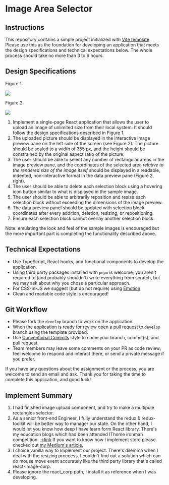 # Image Area Selector

## Instructions

This repository contains a simple project initialized with [Vite template](https://vitejs.dev/guide/#scaffolding-your-first-vite-project). Please use this as the foundation for developing an application that meets the design specifications and technical expectations below. The whole process should take no more than 3 to 6 hours.

## Design Specifications

Figure 1:

<img src="./src/assets/q1.jpg" />

Figure 2:

<img src="./src/assets/q2.jpg" />

1. Implement a single-page React application that allows the user to upload an image of unlimited size from their local system. It should follow the design specifications described in Figure 1.
2. The uploaded picture should be displayed in the interactive image preview pane on the left side of the screen (see Figure 2). The picture should be scaled to a width of 355 px, and the height should be constrained by the original aspect ratio of the picture.
3. The user should be able to select any number of rectangular areas in the image preview pane, and the coordinates of the selected area _relative to the rendered size of the image itself_ should be displayed in a readable, indented, non-interactive format in the data preview pane (Figure 2, right).
4. The user should be able to delete each selection block using a hovering icon button similar to what is displayed in the sample image.
5. The user should be able to arbitrarily reposition and resize each selection block without exceeding the dimensions of the image preview.
6. The data preview panel should be updated with selection block coordinates after every addition, deletion, resizing, or repositioning.
7. Ensure each selection block cannot overlay another selection block.

Note: emulating the look and feel of the sample images is encouraged but the more important part is completing the functionality described above.

## Technical Expectations

- Use TypeScript, React hooks, and functional components to develop the application.
- Using third party packages installed with `pnpm` is welcome; you aren't required to (and probably shouldn't) write everything from scratch, but we may ask about why you chose a particular approach.
- For CSS-in-JS we suggest (but do not require) using [Emotion](https://emotion.sh/docs/introduction).
- Clean and readable code style is encouraged!

## Git Workflow

- Please fork the `develop` branch to work on the application.
- When the application is ready for review open a pull request to `develop` branch using the template provided.
- Use [Conventional Commits](https://www.conventionalcommits.org/en/v1.0.0/) style to name your branch, commit(s), and pull request.
- Team members may leave some comments on your PR as code review; feel welcome to respond and interact there, or send a private message if you prefer.

If you have any questions about the assignment or the process, you are welcome to send an email and ask. Thank you for taking the time to complete this application, and good luck!

## Implement Summary
1. I had finished image upload component, and try to make a multipule rectangles selector.
2. As a senior front-end Engineer, I fully understand the redux & redux-toolkit will be better way to manager our state. On the other hand, I would let you know how deep I have learn form React library. There's my education blogs which had been  attended IThome ironman competition. [->link](https://ithelp.ithome.com.tw/users/20129020/ironman/5360) If you want to know how I implement store please checked out [my Medium's article.](https://medium.com/@LeeLuciano/react-%E7%9A%84%E9%82%A3%E4%BA%9B%E4%BA%8B-context-provider-6c2cb3603fc9)
3. I choice vanilla way to Implement our project. There's dilemma when I deal with the resizing proccess. I couldn't find out a solution which can do mouse move event accurately like the third party library that's called react-image-corp.
4. Please ignore the react_corp path, I install it as reference when I was developing.

